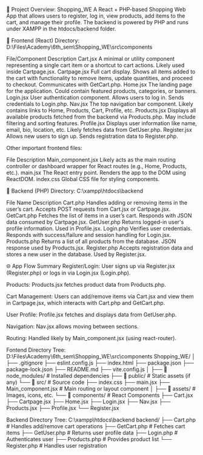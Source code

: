 🛒 Project Overview: Shopping_WE
A React + PHP-based Shopping Web App that allows users to register, log in, view products, add items to the cart, and manage their profile. The backend is powered by PHP and runs under XAMPP in the htdocs/backend folder.

🔷 Frontend (React)
Directory: D:\Files\Academy\6th_sem\Shopping_WE\src\components

File/Component	Description
Cart.jsx	A minimal or utility component representing a single cart item or a shortcut to cart actions. Likely used inside Cartpage.jsx.
Cartpage.jsx	Full cart display. Shows all items added to the cart with functionality to remove items, update quantities, and proceed to checkout. Communicates with GetCart.php.
Home.jsx	The landing page for the application. Could contain featured products, categories, or banners.
Login.jsx	User authentication component. Allows users to log in. Sends credentials to Login.php.
Nav.jsx	The top navigation bar component. Likely contains links to Home, Products, Cart, Profile, etc.
Products.jsx	Displays all available products fetched from the backend via Products.php. May include filtering and sorting features.
Profile.jsx	Displays user information like name, email, bio, location, etc. Likely fetches data from GetUser.php.
Register.jsx	Allows new users to sign up. Sends registration data to Register.php.

Other important frontend files:

File	Description
Main_component.jsx	Likely acts as the main routing controller or dashboard wrapper for React routes (e.g., Home, Products, etc.).
main.jsx	The React entry point. Renders the app to the DOM using ReactDOM.
index.css	Global CSS file for styling components.

🔶 Backend (PHP)
Directory: C:\xampp\htdocs\backend

File Name	Description
Cart.php	Handles adding or removing items in the user’s cart. Accepts POST requests from Cart.jsx or Cartpage.jsx.
GetCart.php	Fetches the list of items in a user’s cart. Responds with JSON data consumed by Cartpage.jsx.
GetUser.php	Returns logged-in user's profile information. Used in Profile.jsx.
Login.php	Verifies user credentials. Responds with success/failure and session handling for Login.jsx.
Products.php	Returns a list of all products from the database. JSON response used by Products.jsx.
Register.php	Accepts registration data and stores a new user in the database. Used by Register.jsx.

🌐 App Flow Summary
Register/Login: User signs up via Register.jsx (Register.php) or logs in via Login.jsx (Login.php).

Products: Products.jsx fetches product data from Products.php.

Cart Management: Users can add/remove items via Cart.jsx and view them in Cartpage.jsx, which interacts with Cart.php and GetCart.php.

User Profile: Profile.jsx fetches and displays data from GetUser.php.

Navigation: Nav.jsx allows moving between sections.

Routing: Handled likely by Main_component.jsx (using react-router).


Fontend Directory Tree:
D:\Files\Academy\6th_sem\Shopping_WE\src\components
Shopping_WE/
│
├── .gitignore
├── eslint.config.js
├── index.html
├── package.json
├── package-lock.json
├── README.md
├── vite.config.js
│
├── 📁 node_modules/         # Installed dependencies
├── 📁 public/               # Static assets (if any)
└── 📁 src/                  # Source code
    ├── index.css
    ├── main.jsx
    ├── Main_component.jsx   # Main routing or layout component
    │
    ├── 📁 assets/           # Images, icons, etc.
    └── 📁 components/       # React Components
        ├── Cart.jsx
        ├── Cartpage.jsx
        ├── Home.jsx
        ├── Login.jsx
        ├── Nav.jsx
        ├── Products.jsx
        ├── Profile.jsx
        └── Register.jsx
        
Backend Directory Tree:
C:\xampp\htdocs\backend
backend/
├── Cart.php           # Handles add/remove cart operations
├── GetCart.php        # Fetches cart items
├── GetUser.php        # Returns user profile data
├── Login.php          # Authenticates user
├── Products.php       # Provides product list
└── Register.php       # Handles user registration

